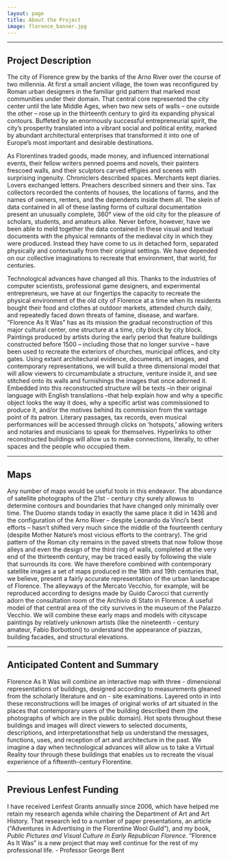 ```yaml
---
layout: page
title: About the Project
image: florence_banner.jpg
---
```

___

## Project Description
The city of Florence grew by the banks of the Arno River over the course of two millennia. At first a small ancient village, the town was reconfigured by Roman urban designers in the familiar grid pattern that marked most communities under their domain. That central core represented the city center until the late Middle Ages, when two new sets of walls – one outside the other – rose up in the thirteenth century to gird its expanding physical contours. Buffeted by an enormously successful entrepreneurial spirit, the city’s prosperity translated into a vibrant social and political entity, marked by abundant architectural enterprises that transformed it into one of Europe’s most important and desirable destinations.

As Florentines traded goods, made money, and influenced international events, their fellow writers penned poems and novels, their painters frescoed walls, and their sculptors carved effigies and scenes with surprising ingenuity. Chroniclers described spaces. Merchants kept diaries. Lovers exchanged letters. Preachers described sinners and their sins. Tax collectors recorded the contents of houses, the locations of farms, and the names of owners, renters, and the dependents inside them all. The skein of data contained in all of these lasting forms of cultural documentation present an unusually complete, 360° view of the old city for the pleasure of scholars, students, and amateurs alike. Never before, however, have we been able to meld together the data contained in these visual and textual documents with the physical remnants of the medieval city in which they were produced. Instead they have come to us in detached form, separated physically and contextually from their original settings. We have depended on our collective imaginations to recreate that environment, that world, for centuries.

Technological advances have changed all this. Thanks to the industries of computer scientists, professional game designers, and experimental entrepreneurs, we have at our fingertips the capacity to recreate the physical environment of the old city of Florence at a time when its residents bought their food and clothes at outdoor markets, attended church daily, and repeatedly faced down threats of famine, disease, and warfare. “Florence As It Was” has as its mission the gradual reconstruction of this major cultural center, one structure at a time, city block by city block. Paintings produced by artists during the early period that feature buildings constructed before 1500 – including those that no longer survive – have been used to recreate the exteriors of churches, municipal offices, and city gates. Using extant architectural evidence, documents, art images, and contemporary representations, we will build a three dimensional model that will allow viewers to circumambulate a structure, venture inside it, and see stitched onto its walls and furnishings the images that once adorned it. Embedded into this reconstructed structure will be texts –in their original language with English translations –that help explain how and why a specific object looks the way it does, why a specific artist was commissioned to produce it, and/or the motives behind its commission from the vantage point of its patron. Literary passages, tax records, even musical performances will be accessed through clicks on ‘hotspots,’ allowing writers and notaries and musicians to speak for themselves. Hyperlinks to other reconstructed buildings will allow us to make connections, literally, to other spaces and the people who occupied them.
___

## Maps
Any number of maps would be useful tools in this endeavor. The abundance of satellite photographs of the 21st - century city surely allowus to determine contours and boundaries that have changed only minimally over time. The Duomo stands today in exactly the same place it did in 1436 and the configuration of the Arno River – despite Leonardo da Vinci’s best efforts – hasn’t shifted very much since the middle of the fourteenth century (despite Mother Nature’s most vicious efforts to the contrary). The grid pattern of the Roman city remains in the paved streets that now follow those alleys and even the design of the third ring of walls, completed at the very end of the thirteenth century, may be traced easily by following the viale that surrounds its core.
We have therefore combined with contemporary satellite images a set of maps produced in the 18th and 19th centuries that, we believe, present a fairly accurate representation of the urban landscape of Florence. The alleyways of the Mercato Vecchio, for example, will be reproduced according to designs made by Guido Carocci that currently adorn the consultation room of the Archivio di Stato in Florence. A useful model of that central area of the city survives in the museum of the Palazzo Vecchio. We will combine these early maps and models with cityscape paintings by relatively unknown artists (like the nineteenth - century amateur, Fabio Borbottoni) to understand the appearance of piazzas, building facades, and structural elevations.
___

## Anticipated Content and Summary
Florence As It Was will combine an interactive map with three - dimensional representations of buildings, designed according to measurements gleaned from the scholarly literature and on - site examinations. Layered onto in into these reconstructions will be images of original works of art situated in the places that contemporary users of the building described them (the photographs of which are in the public domain). Hot spots throughout these buildings and images will direct viewers to selected documents, descriptions, and interpretationsthat help us understand the messages, functions, uses, and reception of art and architecture in the past. We imagine a day when technological advances will allow us to take a Virtual Reality tour through these buildings that enables us to recreate the visual experience of a fifteenth-century Florentine.
___

## Previous Lenfest Funding
I have received Lenfest Grants annually since 2006, which have helped me retain my research agenda while chairing the Department of Art and Art History. That research led to a number of paper presentations, an article (“Adventures in Advertising in the Florentine Wool Guild”), and my book, *Public Pictures and Visual Culture in Early Republican Florence*. “Florence As It Was” is a new project that may well continue for the rest of my professional life. - Professor George Bent

